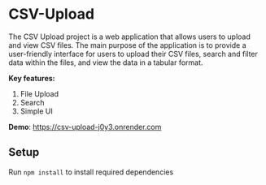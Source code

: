 # CSV-Upload
The CSV Upload project is a web application that allows users to upload and view CSV files. The main purpose of the application is to provide a user-friendly interface for users to upload their CSV files, search and filter data within the files, and view the data in a tabular format.

**Key features:**
1) File Upload
2) Search
3) Simple UI

**Demo**: https://csv-upload-j0y3.onrender.com

## Setup

Run `npm install` to install required dependencies
